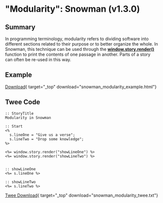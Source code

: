 # "Modularity": Snowman (v1.3.0)

## Summary

In programming terminology, modularity refers to dividing software into different sections related to their purpose or to better organize the whole. In Snowman, this technique can be used through the **[window.story.render()](https://videlais.github.io/snowman/1/window_story/functions/render.html)** function to print the contents of one passage in another. Parts of a story can often be re-used in this way.

## Example

[Download](snowman_modularity_example.html){ target="_top" download="snowman_modularity_example.html"}

## Twee Code

```twee
:: StoryTitle
Modularity in Snowman

:: Start
<%
  s.lineOne = "Give us a verse";
  s.lineTwo = "Drop some knowledge";
%>

<%= window.story.render("showLineOne") %>
<%= window.story.render("showLineTwo") %>


:: showLineOne
<%= s.lineOne %>

:: showLineTwo
<%= s.lineTwo %>
```

[Twee Download](snowman_modularity_twee.txt){ target="_top" download="snowman_modularity_twee.txt"}
